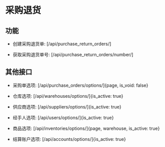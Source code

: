 # 采购退货


## 功能

- 创建采购退货单:
[/api/purchase_return_orders/]

- 获取采购退货单号:
[/api/purchase_return_orders/number/]


## 其他接口

- 采购单选项:
[/api/purchase_orders/options/]{page, is_void: false}

- 仓库选项:
[/api/warehouses/options/]{is_active: true}

- 供应商选项:
[/api/suppliers/options/]{is_active: true}

- 经手人选项:
[/api/users/options/]{is_active: true}

- 商品选项:
[/api/inventories/options/]{page, warehouse, is_active: true}

- 结算账户选项:
[/api/accounts/options/]{is_active: true}

